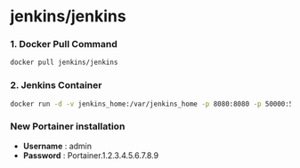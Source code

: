 # jenkins/jenkins

### 1. Docker Pull Command
``` sh
docker pull jenkins/jenkins
```
### 2. Jenkins Container
``` sh
docker run -d -v jenkins_home:/var/jenkins_home -p 8080:8080 -p 50000:50000 jenkins/jenkins:lts-jdk11
```

### New Portainer installation

- **Username** : admin
- **Password** : Portainer.1.2.3.4.5.6.7.8.9






